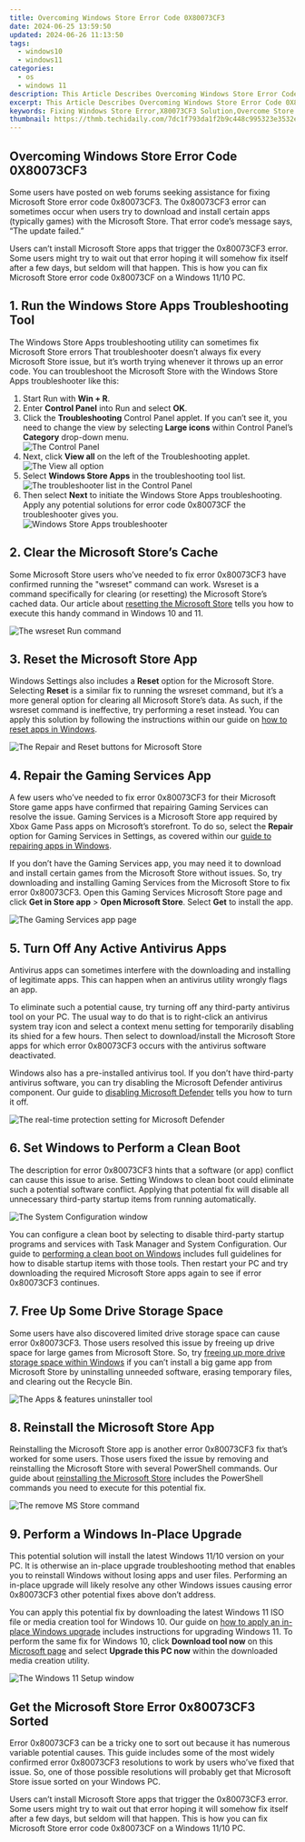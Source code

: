 ```yaml
---
title: Overcoming Windows Store Error Code 0X80073CF3
date: 2024-06-25 13:59:50
updated: 2024-06-26 11:13:50
tags:
  - windows10
  - windows11
categories:
  - os
  - windows 11
description: This Article Describes Overcoming Windows Store Error Code 0X80073CF3
excerpt: This Article Describes Overcoming Windows Store Error Code 0X80073CF3
keywords: Fixing Windows Store Error,X80073CF3 Solution,Overcome Store Error 0X,Troubleshoot Code 0X8007,Resolve Store Error 3CF3,Windows Store Crash Fix,Bypass Error 0X3CF3
thumbnail: https://thmb.techidaily.com/7dc1f793da1f2b9c448c995323e3532e944d0308246b622538179ed42958d614.jpg
---
```


## Overcoming Windows Store Error Code 0X80073CF3

 Some users have posted on web forums seeking assistance for fixing Microsoft Store error code 0x80073CF3\. The 0x80073CF3 error can sometimes occur when users try to download and install certain apps (typically games) with the Microsoft Store. That error code’s message says, “The update failed.”

 Users can’t install Microsoft Store apps that trigger the 0x80073CF3 error. Some users might try to wait out that error hoping it will somehow fix itself after a few days, but seldom will that happen. This is how you can fix Microsoft Store error code 0x80073CF on a Windows 11/10 PC.

## 1\. Run the Windows Store Apps Troubleshooting Tool

 The Windows Store Apps troubleshooting utility can sometimes fix Microsoft Store errors That troubleshooter doesn’t always fix every Microsoft Store issue, but it’s worth trying whenever it throws up an error code. You can troubleshoot the Microsoft Store with the Windows Store Apps troubleshooter like this:

1. Start Run with **Win + R**.
2. Enter **Control Panel** into Run and select **OK**.
3. Click the **Troubleshooting** Control Panel applet. If you can’t see it, you need to change the view by selecting **Large icons** within Control Panel’s **Category** drop-down menu.  
![The Control Panel](https://static1.makeuseofimages.com/wordpress/wp-content/uploads/2023/05/the-control-panel.jpg)
4. Next, click **View all** on the left of the Troubleshooting applet.  
![The View all option](https://static1.makeuseofimages.com/wordpress/wp-content/uploads/2023/05/view-all.jpg)
5. Select **Windows Store Apps** in the troubleshooting tool list.  
![The troubleshooter list in the Control Panel](https://static1.makeuseofimages.com/wordpress/wp-content/uploads/2023/05/troubleshooter-list.jpg)
6. Then select **Next** to initiate the Windows Store Apps troubleshooting. Apply any potential solutions for error code 0x80073CF the troubleshooter gives you.  
![Windows Store Apps troubleshooter](https://static1.makeuseofimages.com/wordpress/wp-content/uploads/2023/05/windows-store-apps.jpg)

## 2\. Clear the Microsoft Store’s Cache

 Some Microsoft Store users who’ve needed to fix error 0x80073CF3 have confirmed running the "wsreset" command can work. Wsreset is a command specifically for clearing (or resetting) the Microsoft Store’s cached data. Our article about [resetting the Microsoft Store](https://www.makeuseof.com/windows-10-11-reset-microsoft-store/) tells you how to execute this handy command in Windows 10 and 11\.

![The wsreset Run command](https://static1.makeuseofimages.com/wordpress/wp-content/uploads/2023/05/wsreset-command.jpg)

## 3\. Reset the Microsoft Store App

 Windows Settings also includes a **Reset** option for the Microsoft Store. Selecting **Reset** is a similar fix to running the wsreset command, but it’s a more general option for clearing all Microsoft Store’s data. As such, if the wsreset command is ineffective, try performing a reset instead. You can apply this solution by following the instructions within our guide on [how to reset apps in Windows](https://www.makeuseof.com/windows-reset-app/).

![The Repair and Reset buttons for Microsoft Store](https://static1.makeuseofimages.com/wordpress/wp-content/uploads/2023/05/the-reset-and-repair-buttons.jpg)

## 4\. Repair the Gaming Services App

 A few users who’ve needed to fix error 0x80073CF3 for their Microsoft Store game apps have confirmed that repairing Gaming Services can resolve the issue. Gaming Services is a Microsoft Store app required by Xbox Game Pass apps on Microsoft’s storefront. To do so, select the **Repair** option for Gaming Services in Settings, as covered within our [guide to repairing apps in Windows](https://www.makeuseof.com/windows-repair-apps-programs/).

 If you don’t have the Gaming Services app, you may need it to download and install certain games from the Microsoft Store without issues. So, try downloading and installing Gaming Services from the Microsoft Store to fix error 0x80073CF3\. Open this Gaming Services Microsoft Store page and click **Get in Store app** \> **Open Microsoft Store**. Select **Get** to install the app.

![The Gaming Services app page](https://static1.makeuseofimages.com/wordpress/wp-content/uploads/2023/05/the-gaming-services-app-page.jpg)

## 5\. Turn Off Any Active Antivirus Apps

 Antivirus apps can sometimes interfere with the downloading and installing of legitimate apps. This can happen when an antivirus utility wrongly flags an app.

 To eliminate such a potential cause, try turning off any third-party antivirus tool on your PC. The usual way to do that is to right-click an antivirus system tray icon and select a context menu setting for temporarily disabling its shied for a few hours. Then select to download/install the Microsoft Store apps for which error 0x80073CF3 occurs with the antivirus software deactivated.

 Windows also has a pre-installed antivirus tool. If you don’t have third-party antivirus software, you can try disabling the Microsoft Defender antivirus component. Our guide to [disabling Microsoft Defender](https://www.makeuseof.com/how-to-turn-off-windows-defender/) tells you how to turn it off.

![The real-time protection setting for Microsoft Defender](https://static1.makeuseofimages.com/wordpress/wp-content/uploads/2023/05/real-time-protection-setting.jpg)

## 6\. Set Windows to Perform a Clean Boot

 The description for error 0x80073CF3 hints that a software (or app) conflict can cause this issue to arise. Setting Windows to clean boot could eliminate such a potential software conflict. Applying that potential fix will disable all unnecessary third-party startup items from running automatically.

![The System Configuration window](https://static1.makeuseofimages.com/wordpress/wp-content/uploads/2023/05/system-configuration-window.jpg)

 You can configure a clean boot by selecting to disable third-party startup programs and services with Task Manager and System Configuration. Our guide to [performing a clean boot on Windows](https://www.makeuseof.com/clean-boot-windows-11/) includes full guidelines for how to disable startup items with those tools. Then restart your PC and try downloading the required Microsoft Store apps again to see if error 0x80073CF3 continues.

## 7\. Free Up Some Drive Storage Space

 Some users have also discovered limited drive storage space can cause error 0x80073CF3\. Those users resolved this issue by freeing up drive space for large games from Microsoft Store. So, try [freeing up more drive storage space within Windows](https://www.makeuseof.com/windows-11-free-up-storage-space/) if you can’t install a big game app from Microsoft Store by uninstalling unneeded software, erasing temporary files, and clearing out the Recycle Bin.

![The Apps & features uninstaller tool](https://static1.makeuseofimages.com/wordpress/wp-content/uploads/2023/05/apps-features-uninstaller.jpg)

## 8\. Reinstall the Microsoft Store App

 Reinstalling the Microsoft Store app is another error 0x80073CF3 fix that’s worked for some users. Those users fixed the issue by removing and reinstalling the Microsoft Store with several PowerShell commands. Our guide about [reinstalling the Microsoft Store](https://www.makeuseof.com/remove-reinstall-microsoft-store-windows-11/) includes the PowerShell commands you need to execute for this potential fix.

![The remove MS Store command](https://static1.makeuseofimages.com/wordpress/wp-content/uploads/2023/05/the-remove-app-package-command.jpg)

## 9\. Perform a Windows In-Place Upgrade

 This potential solution will install the latest Windows 11/10 version on your PC. It is otherwise an in-place upgrade troubleshooting method that enables you to reinstall Windows without losing apps and user files. Performing an in-place upgrade will likely resolve any other Windows issues causing error 0x80073CF3 other potential fixes above don’t address.

 You can apply this potential fix by downloading the latest Windows 11 ISO file or media creation tool for Windows 10\. Our guide on [how to apply an in-place Windows upgrade](https://www.makeuseof.com/in-place-upgrade-windows-11/) includes instructions for upgrading Windows 11\. To perform the same fix for Windows 10, click **Download tool now** on this [Microsoft page](https://www.microsoft.com/en-gb/software-download/windows10) and select **Upgrade this PC now** within the downloaded media creation utility.

![The Windows 11 Setup window](https://static1.makeuseofimages.com/wordpress/wp-content/uploads/2023/05/the-windows-11-setup-window2.jpg)

## Get the Microsoft Store Error 0x80073CF3 Sorted

 Error 0x80073CF3 can be a tricky one to sort out because it has numerous variable potential causes. This guide includes some of the most widely confirmed error 0x80073CF3 resolutions to work by users who’ve fixed that issue. So, one of those possible resolutions will probably get that Microsoft Store issue sorted on your Windows PC.

 Users can’t install Microsoft Store apps that trigger the 0x80073CF3 error. Some users might try to wait out that error hoping it will somehow fix itself after a few days, but seldom will that happen. This is how you can fix Microsoft Store error code 0x80073CF on a Windows 11/10 PC.
